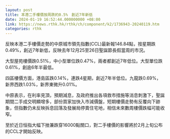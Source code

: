 ```yaml
---
layout: post
title: 本港二手樓價按周跌約0.5%　創近7年新低
date: 2024-01-19 16:52:44.000000000 +08:00
link: https://news.rthk.hk/rthk/ch/component/k2/1736943-20240119.htm
categories: rthk
---
```


反映本港二手樓價走勢的中原城市領先指數(CCL)最新報146.84點，按星期跌0.49%，創近7年新低，反映去年12月25至26日聖誕節長假當周的市況。

大型屋苑樓價跌0.51%，中小型單位跌0.47%，兩者都創近7年低位。大型單位跌0.61%，創逾6年半最低。

四區樓價方面，港島區跌0.14%，連跌4星期，創近7年半低位。九龍跌0.69%，新界西跌1.03%，新界東微升0.01%。

中原表示，在利率見頂，預期減息，及政府推出各項救市措施等消息刺激下，聖誕期間二手成交明顯增多，部份買家加快入市減價盤，短期樓價走勢有反覆向下跡象，但指數仍未反映拆息回落及發展局停賣住宅地，相信未來數周樓價跌幅可能收窄。

至於近日恒指大幅下挫兼跌穿16000點關口，對二手樓價的影響將於2月上旬公布的CCL才開始反映。
